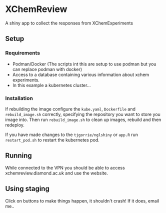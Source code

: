 # XChemReview
A shiny app to collect the responses from XChemExperiments

## Setup
### Requirements
* Podman/Docker (The scripts int this are setup to use podman but you can replace podman with docker)
* Access to a database containing various information about xchem experiments.
* In this example a kubernetes cluster...

### Installation
If rebuilding the image configure the `kube.yaml`, `Dockerfile` and `rebuild_image.sh` correctly, specifying the repository you want to store you image into. Then run `rebuild_image.sh` to clean up images, rebuild and then redeploy.

If you have made changes to the `tjgorrie/nglshiny` or `app.R` run `restart_pod.sh` to restart the kubernetes pod.

## Running
While connected to the VPN you should be able to access xchemreview.diamond.ac.uk and use the website.

## Using staging
Click on buttons to make things happen, it shouldn't crash! If it does, email me..

